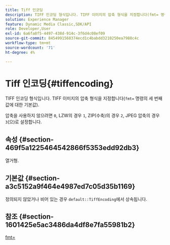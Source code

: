 ```yaml
---
title: Tiff 인코딩
description: TIFF 인코딩 형식입니다. TIFF 이미지의 압축 형식을 지정합니다(fmt= 명령의 세 번째 값에 대해 사실상 기본값).
solution: Experience Manager
feature: Dynamic Media Classic,SDK/API
role: Developer,User
exl-id: 6a6fa8f5-4497-438d-914c-3f6d4c08ef09
source-git-commit: 8454991568374ecd1c4babdd3210250ea7988c4c
workflow-type: tm+mt
source-wordcount: '71'
ht-degree: 4%

---
```


# Tiff 인코딩{#tiffencoding}

TIFF 인코딩 형식입니다. TIFF 이미지의 압축 형식을 지정합니다(`fmt=` 명령의 세 번째 값에 대한 기본값).

압축을 사용하지 않으려면 `0`, LZW의 경우 `1`, ZIP(수축)의 경우 `2`, JPEG 압축의 경우 `3`(으)로 설정합니다.

## 속성 {#section-469f5a1225464542866f5353edd92db3}

열거형.

## 기본값 {#section-a3c5152a9f464e4987ed7c05d35b1169}

정의되지 않았거나 비어 있는 경우 `default::TiffEncoding`에서 상속됩니다.

## 참조 {#section-1601425e5ac3486da4df8e7fa55981b2}

[fmt=](../../../../../ir-api/http-protocol/image-rendering-api-ref/c-ir-http-protocol-ref/c-ir-http-protocol-command-reference/r-ir-fmt.md#reference-4c743f67d56b47c5b774fcc900ff758c)
